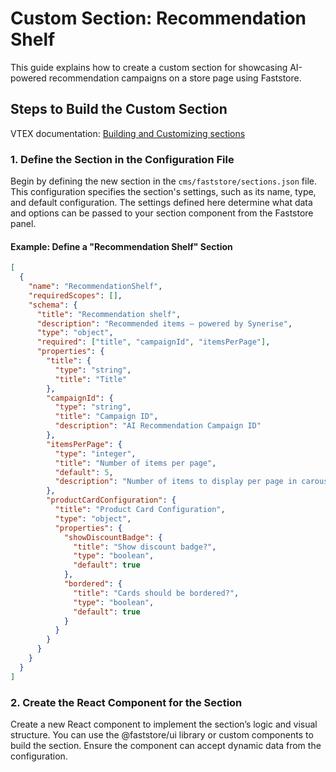 # Custom Section: Recommendation Shelf

This guide explains how to create a custom section for showcasing AI-powered recommendation campaigns on a store page using Faststore.

## Steps to Build the Custom Section

VTEX documentation: [Building and Customizing sections](https://developers.vtex.com/docs/guides/faststore/building-sections-creating-a-new-section) 

### 1. Define the Section in the Configuration File

Begin by defining the new section in the `cms/faststore/sections.json` file. This configuration specifies the section's settings, such as its name, type, and default configuration. The settings defined here determine what data and options can be passed to your section component from the Faststore panel.

#### Example: Define a "Recommendation Shelf" Section

```json
[
  {
    "name": "RecommendationShelf",
    "requiredScopes": [],
    "schema": {
      "title": "Recommendation shelf",
      "description": "Recommended items – powered by Synerise",
      "type": "object",
      "required": ["title", "campaignId", "itemsPerPage"],
      "properties": {
        "title": {
          "type": "string",
          "title": "Title"
        },
        "campaignId": {
          "type": "string",
          "title": "Campaign ID",
          "description": "AI Recommendation Campaign ID"
        },
        "itemsPerPage": {
          "type": "integer",
          "title": "Number of items per page",
          "default": 5,
          "description": "Number of items to display per page in carousel"
        },
        "productCardConfiguration": {
          "title": "Product Card Configuration",
          "type": "object",
          "properties": {
            "showDiscountBadge": {
              "title": "Show discount badge?",
              "type": "boolean",
              "default": true
            },
            "bordered": {
              "title": "Cards should be bordered?",
              "type": "boolean",
              "default": true
            }
          }
        }
      }
    }
  }
]
```

### 2. Create the React Component for the Section

Create a new React component to implement the section’s logic and visual structure. You can use the @faststore/ui library or custom components to build the section. Ensure the component can accept dynamic data from the configuration.

